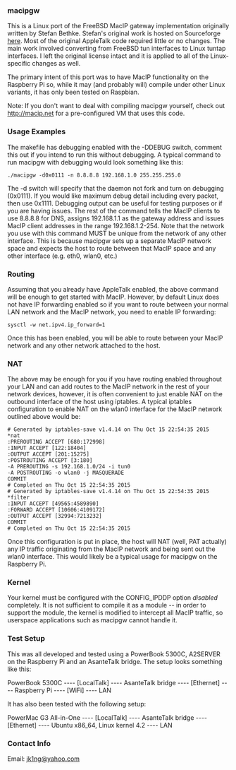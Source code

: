 ### macipgw

This is a Linux port of the FreeBSD MacIP gateway implementation originally written by Stefan Bethke.  Stefan's original work is hosted on Sourceforge [here](http://macipgw.sourceforge.net).  Most of the original AppleTalk code required little or no changes.  The main work involved converting from FreeBSD tun interfaces to Linux tuntap interfaces.  I left the original license intact and it is applied to all of the Linux-specific changes as well.

The primary intent of this port was to have MacIP functionality on the Raspberry Pi so, while it may (and probably will) compile under other Linux variants, it has only been tested on Raspbian.

Note:  If you don't want to deal with compiling macipgw yourself, check out http://macip.net for a pre-configured VM that uses this code.

### Usage Examples

The makefile has debugging enabled with the -DDEBUG switch, comment this out if you intend to run this without debugging.  A typical command to run macipgw with debugging would look something like this:

	./macipgw -d0x0111 -n 8.8.8.8 192.168.1.0 255.255.255.0

The -d switch will specify that the daemon not fork and turn on debugging (0x0111).  If you would like maximum debug detail including every packet, then use 0x1111.  Debugging output can be useful for testing purposes or if you are having issues.  The rest of the command tells the MacIP clients to use 8.8.8.8 for DNS, assigns 192.168.1.1 as the gateway address and issues MacIP client addresses in the range 192.168.1.2-254.  Note that the network you use with this command MUST be unique from the network of any other interface.  This is because macipgw sets up a separate MacIP network space and expects the host to route between that MacIP space and any other interface (e.g. eth0, wlan0, etc.) 

### Routing

Assuming that you already have AppleTalk enabled, the above command will be enough to get started with MacIP.  However, by default Linux does not have IP forwarding enabled so if you want to route between your normal LAN network and the MacIP network, you need to enable IP forwarding:

	sysctl -w net.ipv4.ip_forward=1

Once this has been enabled, you will be able to route between your MacIP network and any other network attached to the host.

### NAT

The above may be enough for you if you have routing enabled throughout your LAN and can add routes to the MacIP network in the rest of your network devices, however, it is often convenient to just enable NAT on the outbound interface of the host using iptables.  A typical iptables configuration to enable NAT on the wlan0 interface for the MacIP network outlined above would be:

	# Generated by iptables-save v1.4.14 on Thu Oct 15 22:54:35 2015
	*nat
	:PREROUTING ACCEPT [680:172998]
	:INPUT ACCEPT [122:18404]
	:OUTPUT ACCEPT [201:15275]
	:POSTROUTING ACCEPT [3:180]
	-A PREROUTING -s 192.168.1.0/24 -i tun0
	-A POSTROUTING -o wlan0 -j MASQUERADE
	COMMIT
	# Completed on Thu Oct 15 22:54:35 2015
	# Generated by iptables-save v1.4.14 on Thu Oct 15 22:54:35 2015
	*filter
	:INPUT ACCEPT [49565:4589890]
	:FORWARD ACCEPT [10606:4109172]
	:OUTPUT ACCEPT [32994:7213232]
	COMMIT
	# Completed on Thu Oct 15 22:54:35 2015
Once this configuration is put in place, the host will NAT (well, PAT actually) any IP traffic originating from the MacIP network and being sent out the wlan0 interface.  This would likely be a typical usage for macipgw on the Raspberry Pi.

### Kernel

Your kernel must be configured with the CONFIG_IPDDP option *disabled* completely.  It is not sufficient to compile it as a module -- in order to support the module, the kernel is modified to intercept all MacIP traffic, so userspace applications such as macipgw cannot handle it.

### Test Setup

This was all developed and tested using a PowerBook 5300C, A2SERVER on the Raspberry Pi and an AsanteTalk bridge.  The setup looks something like this:

PowerBook 5300C ---- [LocalTalk] ---- AsanteTalk bridge ---- [Ethernet] ---- Raspberry Pi ---- [WiFi] ---- LAN

It has also been tested with the following setup:

PowerMac G3 All-in-One ---- [LocalTalk] ---- AsanteTalk bridge ---- [Ethernet] ---- Ubuntu x86_64, Linux kernel 4.2 ---- LAN

### Contact Info

Email:  jk1ng@yahoo.com

